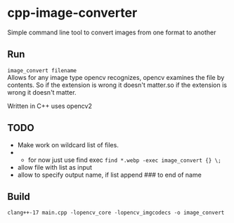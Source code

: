 # cpp-image-converter

Simple command line tool to convert images from one format to another

## Run

`image_convert filename`  
Allows for any image type opencv recognizes, opencv examines the file by contents.
So if the extension is wrong it doesn't matter.so if the extension is wrong it
doesn't matter.

Written in C++ uses opencv2

## TODO

* Make work on wildcard list of files.
* * for now just use find exec `find *.webp -exec image_convert {} \;`
* allow file with list as input
* allow to specify output name, if list append ### to end of name

## Build

`clang++-17 main.cpp -lopencv_core -lopencv_imgcodecs -o image_convert`
